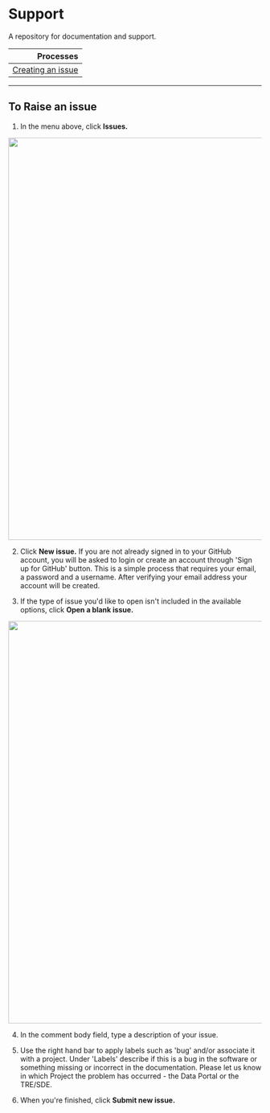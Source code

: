 # Support
A repository for documentation and support.


| Processes |
|-----:|
|[Creating an issue](https://github.com/Barts-Life-Science/Support/wiki/Creating-Issues) |

***

## To Raise an issue
1. In the menu above, click **Issues.**
<img src="https://github.com/Barts-Life-Science/Support/assets/6781914/f1b66e3b-3df6-47d1-aa74-e71ee561b30e" width="800">

2. Click **New issue.** If you are not already signed in to your GitHub account, you will be asked to login or create an account through 'Sign up for GitHub' button. This is a simple process that requires your email, a password and a username. After verifying your email address your account will be created.

3. If the type of issue you'd like to open isn't included in the available options, click **Open a blank issue.**
<img src="https://github.com/Barts-Life-Science/Support/assets/6781914/85675111-39f0-4acd-8e7d-810976572f7a" width="800">

4. In the comment body field, type a description of your issue.

5. Use the right hand bar to apply labels such as 'bug' and/or associate it with a project. Under 'Labels' describe if this is a bug in the software or something missing or incorrect in the documentation. Please let us know in which Project the problem has occurred - the Data Portal or the TRE/SDE.
   
6. When you're finished, click **Submit new issue.**

